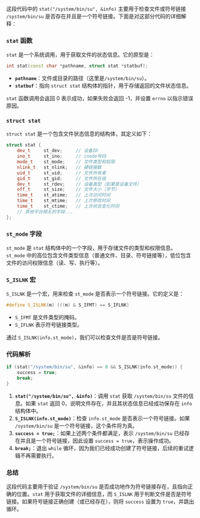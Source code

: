 这段代码中的 `stat("/system/bin/su", &info)` 主要用于检查文件或符号链接 `/system/bin/su` 是否存在并且是一个符号链接。下面是对这部分代码的详细解释：

### `stat` 函数

`stat` 是一个系统调用，用于获取文件的状态信息。它的原型是：

```cpp
int stat(const char *pathname, struct stat *statbuf);
```

- **`pathname`**：文件或目录的路径（这里是`/system/bin/su`）。
- **`statbuf`**：指向 `struct stat` 结构体的指针，用于存储返回的文件状态信息。

`stat` 函数调用会返回 0 表示成功，如果失败会返回 -1，并设置 `errno` 以指示错误原因。

### `struct stat`

`struct stat` 是一个包含文件状态信息的结构体，其定义如下：

```cpp
struct stat {
    dev_t     st_dev;     // 设备ID
    ino_t     st_ino;     // inode号码
    mode_t    st_mode;    // 文件类型和权限
    nlink_t   st_nlink;   // 硬链接数
    uid_t     st_uid;     // 文件所有者
    gid_t     st_gid;     // 文件所在组
    dev_t     st_rdev;    // 设备类型（如果是设备文件）
    off_t     st_size;    // 文件大小（字节）
    time_t    st_atime;   // 上次访问时间
    time_t    st_mtime;   // 上次修改时间
    time_t    st_ctime;   // 上次状态变化时间
    // 其他平台相关的字段...
};
```

### `st_mode` 字段

`st_mode` 是 `stat` 结构体中的一个字段，用于存储文件的类型和权限信息。`st_mode` 中的高位包含文件类型信息（普通文件、目录、符号链接等），低位包含文件的访问权限信息（读、写、执行等）。

### `S_ISLNK` 宏

`S_ISLNK` 是一个宏，用来检查 `st_mode` 是否表示一个符号链接。它的定义是：

```cpp
#define S_ISLNK(m) (((m) & S_IFMT) == S_IFLNK)
```

- `S_IFMT` 是文件类型的掩码。
- `S_IFLNK` 表示符号链接类型。

通过 `S_ISLNK(info.st_mode)`，我们可以检查文件是否是符号链接。

### 代码解析

```cpp
if (stat("/system/bin/su", &info) == 0 && S_ISLNK(info.st_mode)) {
    success = true;
    break;
}
```

1. **`stat("/system/bin/su", &info)`**：调用 `stat` 获取 `/system/bin/su` 文件的信息。如果 `stat` 返回 0，说明文件存在，并且其状态信息已经成功保存在 `info` 结构体中。
2. **`S_ISLNK(info.st_mode)`**：检查 `info.st_mode` 是否表示一个符号链接。如果 `/system/bin/su` 是一个符号链接，这个条件将为真。
3. **`success = true;`**：如果上述两个条件都满足，表示 `/system/bin/su` 已经存在并且是一个符号链接，因此设置 `success = true`，表示操作成功。
4. **`break;`**：退出 `while` 循环，因为我们已经成功创建了符号链接，后续的重试逻辑不再需要执行。

### 总结

这段代码主要用于验证 `/system/bin/su` 是否成功地作为符号链接存在，且指向正确的位置。`stat` 用于获取文件的详细信息，而 `S_ISLNK` 用于判断文件是否是符号链接。如果符号链接正确创建（或已经存在），则将 `success` 设置为 `true`，并跳出循环。